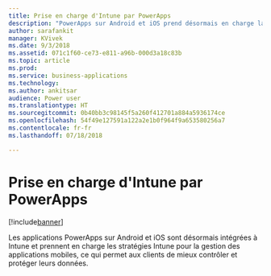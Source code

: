 ```yaml
---
title: Prise en charge d'Intune par PowerApps
description: "PowerApps sur Android et iOS prend désormais en charge la gestion des applications mobiles Intune"
author: sarafankit
manager: KVivek
ms.date: 9/3/2018
ms.assetid: 071c1f60-ce73-e811-a96b-000d3a18c83b
ms.topic: article
ms.prod: 
ms.service: business-applications
ms.technology: 
ms.author: ankitsar
audience: Power user
ms.translationtype: HT
ms.sourcegitcommit: 0b40bb3c98145f5a260f412701a884a5936174ce
ms.openlocfilehash: 54f49e127591a122a2e1b0f964f9a653580256a7
ms.contentlocale: fr-fr
ms.lasthandoff: 07/18/2018

---
```

# <a name="powerapps-supports-intune"></a>Prise en charge d'Intune par PowerApps


[!include[banner](../../includes/banner.md)]

Les applications PowerApps sur Android et iOS sont désormais intégrées à Intune et prennent en charge les stratégies Intune pour la gestion des applications mobiles, ce qui permet aux clients de mieux contrôler et protéger leurs données.


